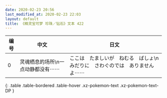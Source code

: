 ```yaml
---
date: 2020-02-23 20:56
last_modified_at: 2020-02-23 22:03
layout: default
title: 《精灵宝可梦 珍珠／钻石》文本 422
---
```

| 编号 | 中文 | 日文 |
| ---- | ---- | ---- |
| 0 | 灵魂栖息的场所\n一点动静都没有⋯⋯ | ここは　たましいが　ねむる　ばしょ\nみだりに　さわぐのでは　ありませんよ⋯⋯ |
{: .table .table-bordered .table-hover .xz-pokemon-text .xz-pokemon-text-DP }